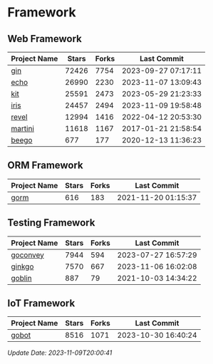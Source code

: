 # Framework

## Web Framework
| Project Name | Stars | Forks | Last Commit |
| ------------ | ----- | ----- | ----------- |
| [gin](https://github.com/gin-gonic/gin) | 72426 | 7754 | 2023-09-27 07:17:11 |
| [echo](https://github.com/labstack/echo) | 26990 | 2230 | 2023-11-07 13:09:43 |
| [kit](https://github.com/go-kit/kit) | 25591 | 2473 | 2023-05-29 21:23:33 |
| [iris](https://github.com/kataras/iris) | 24457 | 2494 | 2023-11-09 19:58:48 |
| [revel](https://github.com/revel/revel) | 12994 | 1416 | 2022-04-12 20:53:30 |
| [martini](https://github.com/go-martini/martini) | 11618 | 1167 | 2017-01-21 21:58:54 |
| [beego](https://github.com/astaxie/beego) | 677 | 177 | 2020-12-13 11:36:23 |

## ORM Framework
| Project Name | Stars | Forks | Last Commit |
| ------------ | ----- | ----- | ----------- |
| [gorm](https://github.com/jinzhu/gorm) | 616 | 183 | 2021-11-20 01:15:37 |

## Testing Framework
| Project Name | Stars | Forks | Last Commit |
| ------------ | ----- | ----- | ----------- |
| [goconvey](https://github.com/smartystreets/goconvey) | 7944 | 594 | 2023-07-27 16:57:29 |
| [ginkgo](https://github.com/onsi/ginkgo) | 7570 | 667 | 2023-11-06 16:02:08 |
| [goblin](https://github.com/franela/goblin) | 887 | 79 | 2021-10-03 14:34:22 |

## IoT Framework
| Project Name | Stars | Forks | Last Commit |
| ------------ | ----- | ----- | ----------- |
| [gobot](https://github.com/hybridgroup/gobot) | 8516 | 1071 | 2023-10-30 16:40:24 |

*Update Date: 2023-11-09T20:00:41*